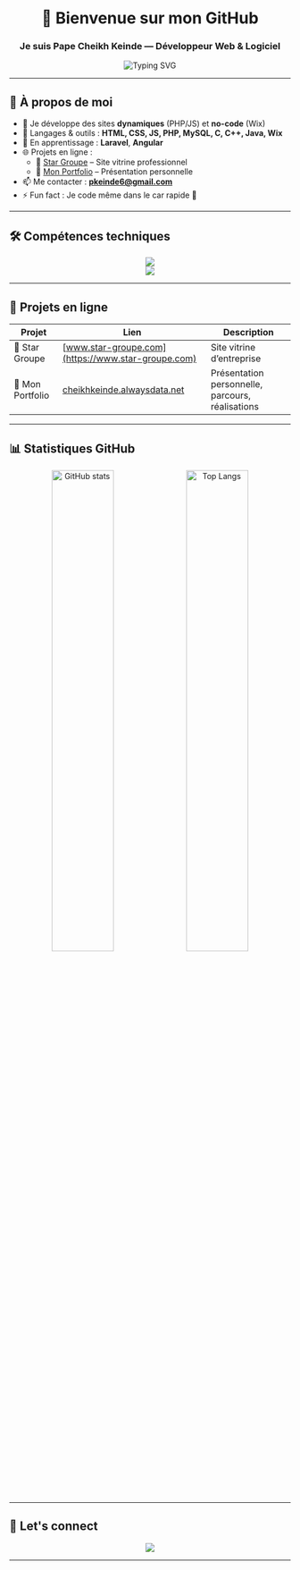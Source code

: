 <!-- README Profil GitHub @pkeinde6 -->

<h1 align="center">👋 Bienvenue sur mon GitHub</h1>
<h3 align="center">Je suis Pape Cheikh Keinde — Développeur Web & Logiciel</h3>

<p align="center">
  <img src="https://readme-typing-svg.demolab.com?font=Fira+Code&size=22&pause=1000&color=F7F7F7&center=true&vCenter=true&width=600&lines=💻+Développeur+Web+et+Logiciel+Polyvalent;🎯+Web+%7C+C%2FC%2B%2B%2C+Java+%7C+Wix%2C+MySQL;🚀+J'apprends+Laravel+et+Angular;🌍+Basé+au+Sénégal" alt="Typing SVG" />
</p>

---

## 📂 À propos de moi

- 🔨 Je développe des sites **dynamiques** (PHP/JS) et **no-code** (Wix)
- 🧰 Langages & outils : **HTML, CSS, JS, PHP, MySQL, C, C++, Java, Wix**
- 🌱 En apprentissage : **Laravel**, **Angular**
- 🌐 Projets en ligne :
  - 🔗 [Star Groupe](https://www.star-groupe.com) – Site vitrine professionnel
  - 🔗 [Mon Portfolio](http://cheikhkeinde.alwaysdata.net) – Présentation personnelle
- 📫 Me contacter : **pkeinde6@gmail.com**
- ⚡ Fun fact : Je code même dans le car rapide 🚌

---

## 🛠️ Compétences techniques

<p align="center">
  <img src="https://skillicons.dev/icons?i=html,css,js,php,mysql,laravel,angular,c,cpp,java,git,github,vscode" />
  <br/>
  <img src="https://img.shields.io/badge/Wix-000000?style=for-the-badge&logo=wix&logoColor=white" />
</p>

---

## 🚀 Projets en ligne

| Projet | Lien | Description |
|--------|------|-------------|
| 🌟 Star Groupe | [www.star-groupe.com](https://www.star-groupe.com) | Site vitrine d’entreprise |
| 🧾 Mon Portfolio | [cheikhkeinde.alwaysdata.net](http://cheikhkeinde.alwaysdata.net) | Présentation personnelle, parcours, réalisations |

---

## 📊 Statistiques GitHub

<p align="center">
  <img src="https://github-readme-stats.vercel.app/api?username=pkeinde6&show_icons=true&theme=radical" alt="GitHub stats" width="47%" />
  <img src="https://github-readme-stats.vercel.app/api/top-langs/?username=pkeinde6&layout=compact&theme=radical" alt="Top Langs" width="47%" />
</p>

---

## 🤝 Let's connect

<p align="center">
  <a href="mailto:pkeinde6@gmail.com"><img src="https://img.shields.io/badge/Email-pkeinde6@gmail.com-blue?style=flat&logo=gmail"></a>
</p>

---

